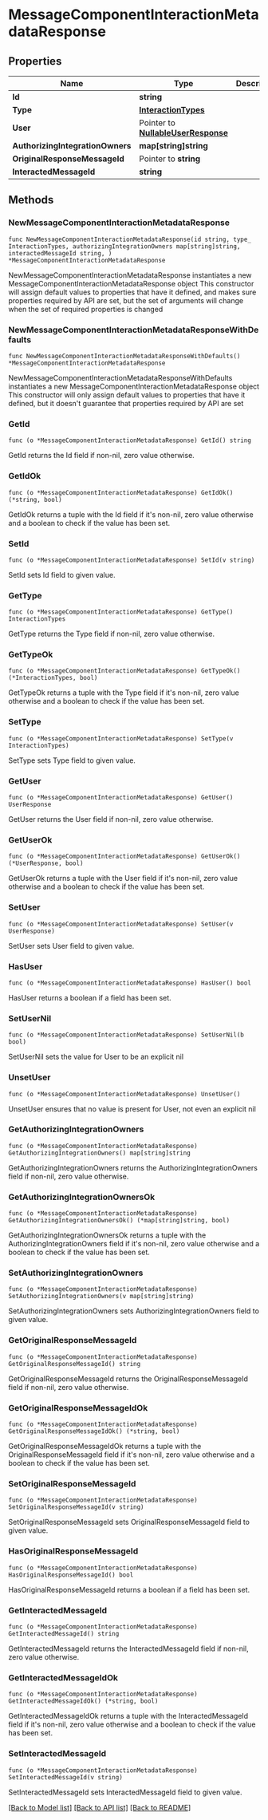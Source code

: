 # MessageComponentInteractionMetadataResponse

## Properties

Name | Type | Description | Notes
------------ | ------------- | ------------- | -------------
**Id** | **string** |  | 
**Type** | [**InteractionTypes**](InteractionTypes.md) |  | 
**User** | Pointer to [**NullableUserResponse**](UserResponse.md) |  | [optional] 
**AuthorizingIntegrationOwners** | **map[string]string** |  | 
**OriginalResponseMessageId** | Pointer to **string** |  | [optional] 
**InteractedMessageId** | **string** |  | 

## Methods

### NewMessageComponentInteractionMetadataResponse

`func NewMessageComponentInteractionMetadataResponse(id string, type_ InteractionTypes, authorizingIntegrationOwners map[string]string, interactedMessageId string, ) *MessageComponentInteractionMetadataResponse`

NewMessageComponentInteractionMetadataResponse instantiates a new MessageComponentInteractionMetadataResponse object
This constructor will assign default values to properties that have it defined,
and makes sure properties required by API are set, but the set of arguments
will change when the set of required properties is changed

### NewMessageComponentInteractionMetadataResponseWithDefaults

`func NewMessageComponentInteractionMetadataResponseWithDefaults() *MessageComponentInteractionMetadataResponse`

NewMessageComponentInteractionMetadataResponseWithDefaults instantiates a new MessageComponentInteractionMetadataResponse object
This constructor will only assign default values to properties that have it defined,
but it doesn't guarantee that properties required by API are set

### GetId

`func (o *MessageComponentInteractionMetadataResponse) GetId() string`

GetId returns the Id field if non-nil, zero value otherwise.

### GetIdOk

`func (o *MessageComponentInteractionMetadataResponse) GetIdOk() (*string, bool)`

GetIdOk returns a tuple with the Id field if it's non-nil, zero value otherwise
and a boolean to check if the value has been set.

### SetId

`func (o *MessageComponentInteractionMetadataResponse) SetId(v string)`

SetId sets Id field to given value.


### GetType

`func (o *MessageComponentInteractionMetadataResponse) GetType() InteractionTypes`

GetType returns the Type field if non-nil, zero value otherwise.

### GetTypeOk

`func (o *MessageComponentInteractionMetadataResponse) GetTypeOk() (*InteractionTypes, bool)`

GetTypeOk returns a tuple with the Type field if it's non-nil, zero value otherwise
and a boolean to check if the value has been set.

### SetType

`func (o *MessageComponentInteractionMetadataResponse) SetType(v InteractionTypes)`

SetType sets Type field to given value.


### GetUser

`func (o *MessageComponentInteractionMetadataResponse) GetUser() UserResponse`

GetUser returns the User field if non-nil, zero value otherwise.

### GetUserOk

`func (o *MessageComponentInteractionMetadataResponse) GetUserOk() (*UserResponse, bool)`

GetUserOk returns a tuple with the User field if it's non-nil, zero value otherwise
and a boolean to check if the value has been set.

### SetUser

`func (o *MessageComponentInteractionMetadataResponse) SetUser(v UserResponse)`

SetUser sets User field to given value.

### HasUser

`func (o *MessageComponentInteractionMetadataResponse) HasUser() bool`

HasUser returns a boolean if a field has been set.

### SetUserNil

`func (o *MessageComponentInteractionMetadataResponse) SetUserNil(b bool)`

 SetUserNil sets the value for User to be an explicit nil

### UnsetUser
`func (o *MessageComponentInteractionMetadataResponse) UnsetUser()`

UnsetUser ensures that no value is present for User, not even an explicit nil
### GetAuthorizingIntegrationOwners

`func (o *MessageComponentInteractionMetadataResponse) GetAuthorizingIntegrationOwners() map[string]string`

GetAuthorizingIntegrationOwners returns the AuthorizingIntegrationOwners field if non-nil, zero value otherwise.

### GetAuthorizingIntegrationOwnersOk

`func (o *MessageComponentInteractionMetadataResponse) GetAuthorizingIntegrationOwnersOk() (*map[string]string, bool)`

GetAuthorizingIntegrationOwnersOk returns a tuple with the AuthorizingIntegrationOwners field if it's non-nil, zero value otherwise
and a boolean to check if the value has been set.

### SetAuthorizingIntegrationOwners

`func (o *MessageComponentInteractionMetadataResponse) SetAuthorizingIntegrationOwners(v map[string]string)`

SetAuthorizingIntegrationOwners sets AuthorizingIntegrationOwners field to given value.


### GetOriginalResponseMessageId

`func (o *MessageComponentInteractionMetadataResponse) GetOriginalResponseMessageId() string`

GetOriginalResponseMessageId returns the OriginalResponseMessageId field if non-nil, zero value otherwise.

### GetOriginalResponseMessageIdOk

`func (o *MessageComponentInteractionMetadataResponse) GetOriginalResponseMessageIdOk() (*string, bool)`

GetOriginalResponseMessageIdOk returns a tuple with the OriginalResponseMessageId field if it's non-nil, zero value otherwise
and a boolean to check if the value has been set.

### SetOriginalResponseMessageId

`func (o *MessageComponentInteractionMetadataResponse) SetOriginalResponseMessageId(v string)`

SetOriginalResponseMessageId sets OriginalResponseMessageId field to given value.

### HasOriginalResponseMessageId

`func (o *MessageComponentInteractionMetadataResponse) HasOriginalResponseMessageId() bool`

HasOriginalResponseMessageId returns a boolean if a field has been set.

### GetInteractedMessageId

`func (o *MessageComponentInteractionMetadataResponse) GetInteractedMessageId() string`

GetInteractedMessageId returns the InteractedMessageId field if non-nil, zero value otherwise.

### GetInteractedMessageIdOk

`func (o *MessageComponentInteractionMetadataResponse) GetInteractedMessageIdOk() (*string, bool)`

GetInteractedMessageIdOk returns a tuple with the InteractedMessageId field if it's non-nil, zero value otherwise
and a boolean to check if the value has been set.

### SetInteractedMessageId

`func (o *MessageComponentInteractionMetadataResponse) SetInteractedMessageId(v string)`

SetInteractedMessageId sets InteractedMessageId field to given value.



[[Back to Model list]](../README.md#documentation-for-models) [[Back to API list]](../README.md#documentation-for-api-endpoints) [[Back to README]](../README.md)


